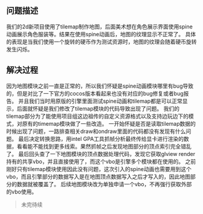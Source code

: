 ## 问题描述

我们的2d新项目使用了tilemap制作地图，后面美术想在角色展示界面使用spine动画展示角色服装等。结果在使用spine动画后，地图的纹理显示不正常了。
具体的表现是当我们使用一个旋转的硬币作为测试资源时，地图的纹理会随着硬币旋转发生闪烁。

## 解决过程

因为地图模块之前一直是正常的，所以我们怀疑是spine动画模块哪里有bug导致的，但是对比了一下官方的cocos版本看起来也没有对应的bug修复或者bug报告。
并且我们当时用原版的引擎里面测试spine动画和tilemap都是可以正常显示，后面就怀疑是我们修改了tilemap模块的代码导致出现了问题。
我们的tilemap部分为了能使用项目组这边祖传的自定义资源格式以及支持边玩边下的模式，对原有的timemap模块做了一些改造。
一开始怀疑是否是读取tilemap数据的时候出现了问题，一路排查相关draw和ondraw里面的代码都没有发现有什么问题。
最后决定转换思路，用intel GPA工具抓帧分析最终传给显卡进行渲染的数据，看看能不能找到更多线索。果然抓帧之后发现地图部分的顶点索引完全错乱了。
最后回头查了一下地图模块的顶点数据处理代码，发现它获取glview render持有的共享vbo，并且直接使用了，而这个vbo是引擎多个模块都在使用的。
之前刚好只有tilemap模块使用因此没有问题，这次引入的spine动画也需要用到这个vbo，而且引擎部分的数据写入是在地图顶点数据写入之后才写入的，因此地图部分的数据就被覆盖了。
后续地图模块改为单独申请一个vbo，不再强行获取外部的vbo使用。

>未完待续